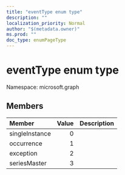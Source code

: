 ```yaml
---
title: "eventType enum type"
description: ""
localization_priority: Normal
author: "$(metadata.owner)"
ms.prod: ""
doc_type: enumPageType
---
```


# eventType enum type

Namespace: microsoft.graph

## Members

| Member         | Value | Description |
| :------------- | ----: | :---------- |
| singleInstance | 0     |             |
| occurrence     | 1     |             |
| exception      | 2     |             |
| seriesMaster   | 3     |             |

